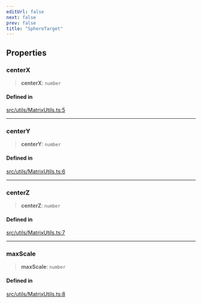 ```yaml
---
editUrl: false
next: false
prev: false
title: "SphereTarget"
---
```


## Properties

### centerX

> **centerX**: `number`

#### Defined in

[src/utils/MatrixUtils.ts:5](https://github.com/agargaro/instanced-mesh/blob/6b4aafb234e44b872be8f20e0304628a1f2217cf/src/utils/MatrixUtils.ts#L5)

***

### centerY

> **centerY**: `number`

#### Defined in

[src/utils/MatrixUtils.ts:6](https://github.com/agargaro/instanced-mesh/blob/6b4aafb234e44b872be8f20e0304628a1f2217cf/src/utils/MatrixUtils.ts#L6)

***

### centerZ

> **centerZ**: `number`

#### Defined in

[src/utils/MatrixUtils.ts:7](https://github.com/agargaro/instanced-mesh/blob/6b4aafb234e44b872be8f20e0304628a1f2217cf/src/utils/MatrixUtils.ts#L7)

***

### maxScale

> **maxScale**: `number`

#### Defined in

[src/utils/MatrixUtils.ts:8](https://github.com/agargaro/instanced-mesh/blob/6b4aafb234e44b872be8f20e0304628a1f2217cf/src/utils/MatrixUtils.ts#L8)
